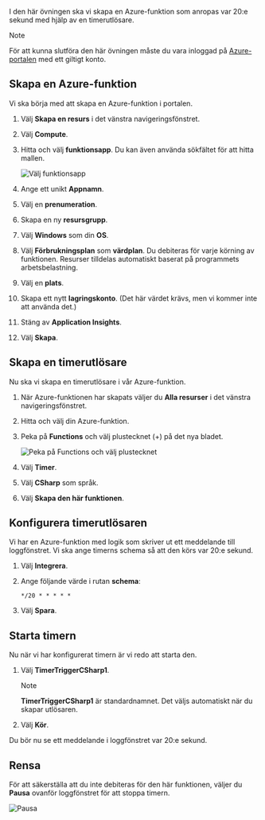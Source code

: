 I den här övningen ska vi skapa en Azure-funktion som anropas var 20:e sekund med hjälp av en timerutlösare.

> [!NOTE] 
> För att kunna slutföra den här övningen måste du vara inloggad på [Azure-portalen](https://portal.azure.com/) med ett giltigt konto.

## <a name="create-an-azure-function"></a>Skapa en Azure-funktion

Vi ska börja med att skapa en Azure-funktion i portalen.

1. Välj **Skapa en resurs** i det vänstra navigeringsfönstret.

1. Välj **Compute**.

1. Hitta och välj **funktionsapp**. Du kan även använda sökfältet för att hitta mallen.

    ![Välj funktionsapp](../media-drafts/4-click-function-app.png)

1. Ange ett unikt **Appnamn**.

1. Välj en **prenumeration**.

1. Skapa en ny **resursgrupp**.

1. Välj **Windows** som din **OS**.

1. Välj **Förbrukningsplan** som **värdplan**. Du debiteras för varje körning av funktionen. Resurser tilldelas automatiskt baserat på programmets arbetsbelastning.

1. Välj en **plats**.

1. Skapa ett nytt **lagringskonto**. (Det här värdet krävs, men vi kommer inte att använda det.)

1. Stäng av **Application Insights**.

1. Välj **Skapa**.

## <a name="create-a-timer-trigger"></a>Skapa en timerutlösare

Nu ska vi skapa en timerutlösare i vår Azure-funktion.

1. När Azure-funktionen har skapats väljer du **Alla resurser** i det vänstra navigeringsfönstret.

1. Hitta och välj din Azure-funktion.

1. Peka på **Functions** och välj plustecknet (+) på det nya bladet.

    ![Peka på Functions och välj plustecknet](../media-drafts/4-hover-function.png)

1. Välj **Timer**.

1. Välj **CSharp** som språk.

1. Välj **Skapa den här funktionen**.

## <a name="configure-the-timer-trigger"></a>Konfigurera timerutlösaren

Vi har en Azure-funktion med logik som skriver ut ett meddelande till loggfönstret. Vi ska ange timerns schema så att den körs var 20:e sekund.

1. Välj **Integrera**.

1. Ange följande värde i rutan **schema**:

    ```
    */20 * * * * *
    ```

1. Välj **Spara**.

## <a name="start-the-timer"></a>Starta timern

Nu när vi har konfigurerat timern är vi redo att starta den.

1. Välj **TimerTriggerCSharp1**. 

    > [!NOTE]
    > **TimerTriggerCSharp1** är standardnamnet. Det väljs automatiskt när du skapar utlösaren.

1. Välj **Kör**. 

Du bör nu se ett meddelande i loggfönstret var 20:e sekund.

## <a name="clean-up"></a>Rensa

För att säkerställa att du inte debiteras för den här funktionen, väljer du **Pausa** ovanför loggfönstret för att stoppa timern.

![Pausa](../media-drafts/4-pause-timer.png)


